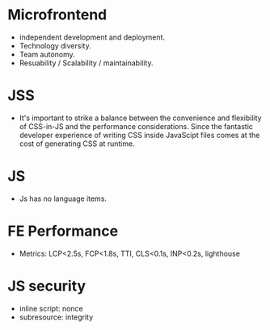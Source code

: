 # Microfrontend
- independent development and deployment. 
- Technology diversity. 
- Team autonomy. 
- Resuability / Scalability / maintainability. 


# JSS
- It's important to strike a balance between the convenience and flexibility of CSS-in-JS and the performance considerations. Since the fantastic developer experience of writing CSS inside JavaScipt files comes at the cost of generating CSS at runtime.

# JS
- Js has no language items.


# FE Performance
- Metrics: LCP<2.5s, FCP<1.8s, TTI, CLS<0.1s, INP<0.2s, lighthouse

# JS security
- inline script: nonce
- subresource: integrity
